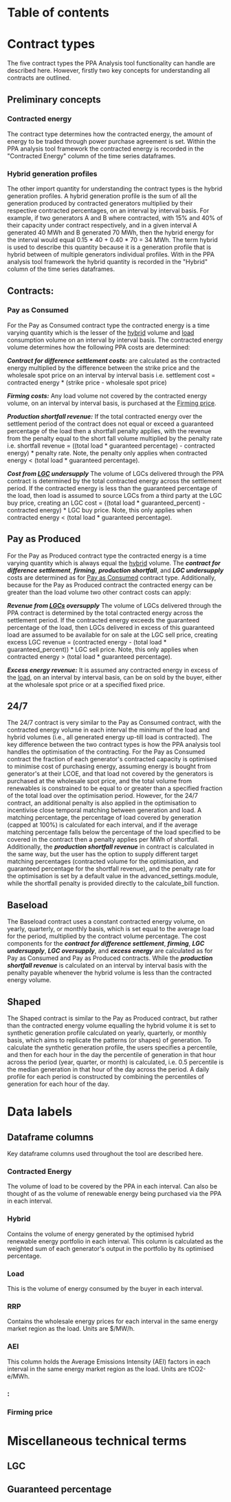 # Table of contents

# Contract types

The five contract types the PPA Analysis tool functionality can handle are described here. However, firstly two key 
concepts for understanding all contracts are outlined. 

## Preliminary concepts

### Contracted energy

The contract type determines how the contracted energy, the amount of energy to be traded through power purchase 
agreement is set. Within the PPA analysis tool framework the contracted energy is recorded in the "Contracted Energy"
column of the time series dataframes.

### Hybrid generation profiles

The other import quantity for understanding the contract types is the hybrid generation profiles. A hybrid 
generation profile is the sum of  all the generation produced by contracted generators multiplied by their respective 
contracted percentages, on an interval by interval basis. For example, if two generators A and B where contracted, with 
15% and 40% of their capacity under contract respectively, and in a given interval A generated 40 MWh and B 
generated 70 MWh, then the hybrid energy for the interval would equal 0.15 * 40 + 0.40 * 70 = 34 MWh. The term hybrid is 
used to describe this quantity because it is a generation profile that is hybrid between of multiple generators 
individual profiles. With in the PPA analysis tool framework the hybrid quantity is recorded in the "Hybrid" column of 
the time series dataframes.

## Contracts:

### Pay as Consumed

For the Pay as Consumed contract type the contracted energy is a time varying quantity which is the lesser of the
[hybrid](#Hybrid-generation-profiles) volume and [load](#Load) consumption volume on an interval by interval basis. 
The contracted energy volume determines how the following PPA costs are determined: 

***Contract for difference settlement costs:*** are calculated as the contracted energy multiplied by the difference 
between the strike price and the wholesale spot price on an interval by interval basis i.e. settlement cost = 
contracted energy * (strike price -  wholesale spot price)

***Firming costs:*** Any load volume not covered by the contracted energy volume, on an interval by interval basis, is 
purchased at the [Firming price](#firming-price).

***Production shortfall revenue:*** If the total contracted energy over the settlement period of the contract does
not equal or exceed a guaranteed percentage of the load then a shortfall penalty applies, with the revenue from the 
penalty equal to the short fall volume multiplied by the penalty rate i.e. 
shortfall revenue = ((total load * guaranteed percentage) - contracted energy) * penalty rate. Note, the penalty 
only applies when contracted energy < (total load * guaranteed percentage).

***Cost from [LGC](#LGC) undersupply*** The volume of LGCs delivered through the PPA contract is determined by the total
contracted energy across the settlement period. If the contracted energy is less than the guaranteed percentage of the 
load, then load is assumed to source LGCs from a third party at the LGC buy price, creating an LGC cost = ((total 
load * guaranteed_percent) - contracted energy) * LGC buy price. Note, this only applies when 
contracted energy < (total load *  guaranteed percentage).

## Pay as Produced

For the Pay as Produced contract type the contracted energy is a time varying quantity which is always equal the
[hybrid](#Hybrid-generation-profiles) volume. The ***contract for difference settlement***, ***firming***, 
***production shortfall***, and ***LGC undersupply*** costs are determined as for [Pay as Consumed](#pay-as-consumed)
contract type. Additionally, because for the Pay as Produced contract the contracted energy can be greater than the load
volume two other contract costs can apply:

***Revenue from [LGCs](#LGC) oversupply*** The volume of LGCs delivered through the PPA contract is determined by the total
contracted energy across the settlement period. If the contracted energy exceeds the guaranteed percentage of the load, 
then LGCs delivered in excess of this guaranteed load are assumed to be available for on sale at the LGC sell price, 
creating excess LGC revenue = (contracted energy - (total load * guaranteed_percent)) * LGC sell price. Note, this 
only applies when contracted energy > (total load *  guaranteed percentage).

***Excess energy revenue:*** It is assumed any contracted energy in excess of the [load](#load), on an interval by 
interval basis, can be on sold by the buyer, either at the wholesale spot price or at a specified fixed price.

## 24/7

The 24/7 contract is very similar to the Pay as Consumed contract, with the contracted energy volume in each interval the minimum of the load and hybrid volumes (i.e., all generated energy up-till load is contracted). The key difference between the two contract types is how the PPA analysis tool handles the optimisation
of the contracting. For the Pay as Consumed contract the fraction of each generator's contracted capacity is 
optimised to minimise cost of purchasing energy, assuming energy is bought from generator's at their LCOE, and that 
load not covered by the generators is purchased at the wholesale spot price, and the total volume from renewables is 
constrained to be equal to or greater than a specified fraction of the total load over the optimisation period. However,
for the 24/7 contract, an additional penalty is also applied in the optimisation to incentivise close temporal
matching between generation and load. A matching percentage, the percentage of load covered by generation (capped at 
100%) is calculated for each interval, and if the average matching percentage falls below the percentage of the load 
specified to be covered in the contract then a penalty applies per MWh of shortfall. Additionally, the ***production 
shortfall revenue*** in contract is calculated in the same way, but the user has the option to supply different target
matching percentages (contracted volume for the optimisation, and guaranteed percentage for the shortfall revenue), 
and the penalty rate for the optimisation is set by a default value in the advanced_settings.module, while the 
shortfall penalty is provided directly to the calculate_bill function.

## Baseload

The Baseload contract uses a constant contracted energy volume, on yearly, quarterly, or monthly basis, which is set 
equal to the average load for the period, multiplied by the contract volume percentage. The cost components for the 
***contract for difference settlement***, ***firming***, ***LGC undersupply***, ***LGC 
oversupply***, and ***excess energy*** are calculated as for Pay as Consumed and Pay as Produced contracts. While the
***production shortfall revenue*** is calculated on an interval by interval basis with the penalty payable whenever 
the hybrid volume is less than the contracted energy volume.

## Shaped

The Shaped contract is similar to the Pay as Produced contract, but rather than the contracted energy volume equalling
the hybrid volume it is set to synthetic generation profile calculated on yearly, quarterly, or monthly basis, which 
aims to replicate the patterns (or shapes) of generation. To calculate the synthetic generation profile, the users 
specifies a percentile, and then for each hour in the day the percentile of generation in that hour across the period 
(year, quarter, or month) is calculated, i.e. 0.5 percentile is the median generation in that hour of the day across 
the period. A daily profile for each period is constructed by combining the percentiles of generation for each hour 
of the day.

# Data labels

## Dataframe columns

Key dataframe columns used throughout the tool are described here.

### Contracted Energy

The volume of load to be covered by the PPA in each interval. Can also be thought of as the volume of renewable energy 
being purchased via the PPA in each interval. 

### Hybrid

Contains the volume of energy generated by the optimised hybrid renewable energy portfolio in each interval. This column is calculated as the weighted sum of each generator's output in the portfolio by its optimised percentage.

### Load

This is the volume of energy consumed by the buyer in each interval.

### RRP

Contains the wholesale energy prices for each interval in the same energy market region as the load. Units are $/MW/h.

### AEI

This column holds the Average Emissions Intensity (AEI) factors in each interval in the same energy market region as the load. Units are tCO2-e/MWh.

### <DUID>: <Technology>

### Firming price

# Miscellaneous technical terms

## LGC

## Guaranteed percentage



